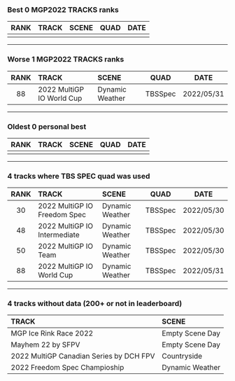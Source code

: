 ### Best 0 MGP2022 TRACKS ranks
|RANK|TRACK|SCENE|QUAD|DATE|
|:---:|:---|:---|:---:|:---:|
||||||
---
### Worse 1 MGP2022 TRACKS ranks
|RANK|TRACK|SCENE|QUAD|DATE|
|:---:|:---|:---|:---:|:---:|
|88|2022 MultiGP IO World Cup|Dynamic Weather|TBSSpec|2022/05/31|
---
### Oldest 0 personal best
|RANK|TRACK|SCENE|QUAD|DATE|
|:---:|:---|:---|:---:|:---:|
||||||
---
### 4 tracks where TBS SPEC quad was used
|RANK|TRACK|SCENE|QUAD|DATE|
|:---:|:---|:---|:---:|:---:|
|30|2022 MultiGP IO Freedom Spec|Dynamic Weather|TBSSpec|2022/05/30|
|48|2022 MultiGP IO Intermediate|Dynamic Weather|TBSSpec|2022/05/30|
|50|2022 MultiGP IO Team|Dynamic Weather|TBSSpec|2022/05/30|
|88|2022 MultiGP IO World Cup|Dynamic Weather|TBSSpec|2022/05/31|
---
### 4 tracks without data (200+ or not in leaderboard)
|TRACK|SCENE|
|:---|:---|
|MGP Ice Rink Race 2022|Empty Scene Day|
|Mayhem 22 by SFPV|Empty Scene Day|
|2022 MultiGP Canadian Series by DCH FPV|Countryside|
|2022 Freedom Spec Champioship|Dynamic Weather|
